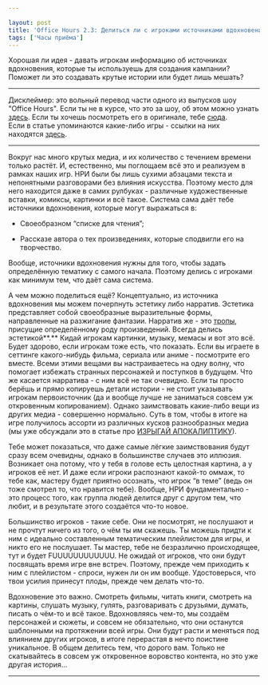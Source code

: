 ```yaml
---

layout: post
title: 'Office Hours 2.3: Делиться ли с игроками источниками вдохновения?'
tags: ['Часы приёма']
---
```


Хорошая ли идея - давать игрокам информацию об источниках вдохновения, которые ты используешь для создания кампании? Поможет ли это создавать крутые истории или будет лишь мешать?



* * *





Дисклеймер: это вольный перевод части одного из выпусков шоу "Office Hours". Если ты не в курсе, что это за шоу, об этом можно узнать [здесь](https://wunderwaffla.wordpress.com/2017/03/21/что-за-office-hours/). Если ты хочешь посмотреть его в оригинале, тебе [сюда](https://www.youtube.com/playlist?list=PLAmPx8nWedFVGdrP2JmcYzdvZC8sWV5b4).  
Если в статье упоминаются какие-либо игры - ссылки на них находятся [здесь](https://rpgbasement.xyz/2017-07-08-o_o_b_s/).





* * *



Вокруг нас много крутых медиа, и их количество с течением времени только растёт. И, естественно, мы поглощаем всё это и реализуем в рамках наших игр. НРИ были бы лишь сухими абзацами текста и непонятными разговорами без влияния искусства. Поэтому место для него находится даже в самих рулбуках - различные художественные вставки, комиксы, картинки и всё такое. Система сама даёт тебе источники вдохновения, которые могут выражаться в: 




    
  * Своеобразном “списке для чтения”;

    
  * Рассказе автора о тех произведениях, которые сподвигли его на творчество.



Вообще, источники вдохновения нужны для того, чтобы задать определённую тематику с самого начала. Поэтому делись с игроками как минимум тем, что даёт сама система.

А чем можно поделиться ещё? Концептуально, из источника вдохновения мы можем почерпнуть эстетику либо нарратив. Эстетика представляет собой своеобразные выразительные формы, направленные на разжигание фантазии. Нарратив же - это [тропы](http://tvtropes.org/), присущие определённому роду произведений. Всегда делись эстетикой**.** Кидай игрокам картинки, музыку, мемасы и вот это всё. Будет здорово, если игрокам тоже есть, что показать. Если вы играете в сеттинге какого-нибудь фильма, сериала или аниме - посмотрите его вместе. Всеми этими вещами вы настраиваетесь на одну волну, что помогает избежать странных персонажей и поступков в будущем. Что же касается нарратива - с ним всё не так очевидно. Если ты просто берёшь и прямо копируешь детали истории - не стоит указывать игрокам первоисточник (да и вообще лучше не заниматься совсем уж откровенным копированием). Однако заимствовать какие-либо вещи из других медиа - совершенно нормально. Суть в том, чтобы в итоге на игре получилось ассорти из различных кусков разнообразных медиа (мы уже обсуждали это в статье про [ИЗРЫГАЙ АПОКАЛИПТИКУ](https://wunderwaffla.wordpress.com/2017/08/12/o_o_14_3/)).

Тебе может показаться, что даже самые лёгкие заимствования будут сразу всем очевидны, однако в большинстве случаев это иллюзия. Возникает она потому, что у тебя в голове есть целостная картина, а у игроков её нет. И даже если игроки распознают какой-то оммаж, то тебе как, мастеру будет приятно осознать, что игрок “в теме” (ведь он тоже смотрел то, что нравится тебе). Вообще, НРИ фундаментально - это процесс того, как группа людей делится друг с другом тем, что любит, и в результате этого создаётся что-то новое. 

Большинство игроков - такие себе. Они не посмотрят, не послушают и не прочтут ничего из того, о чём ты им скажешь. Ты можешь придти к ним с идеально составленным тематическим плейлистом для игры, и никто его не послушает. Ты мастер, тебе не безразлично происходящее, тут и будет FUUUUUUUUUUUU. Не ожидай от игроков, что они будут посвящать время игре вне встреч. Поэтому, прежде чем приходить к ним с плейлистом - спроси, нужен ли он им вообще. Удостоверься, что твои усилия принесут плоды, прежде чем делать что-то. 

Вдохновение это важно. Смотреть фильмы, читать книги, смотреть на картины, слушать музыку, гулять, разговаривать с друзьями, думать, писать о чём-то и всё такое. Вдохновляясь чем-то, мы создаём персонажей и сюжеты, и совсем не обязательно, что они останутся шаблонными на протяжении всей игры. Они будут расти и меняться под влиянием других игроков, в итоге перерастая в нечто поистине уникальное. В общем делитесь тем, что дорого вам. Только не скатывайтесь в совсем уж откровенное воровство контента, но это уже другая история…



* * *











